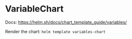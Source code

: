 # VariableChart

Docs: https://helm.sh/docs/chart_template_guide/variables/

Render the chart: `helm template variables-chart`
